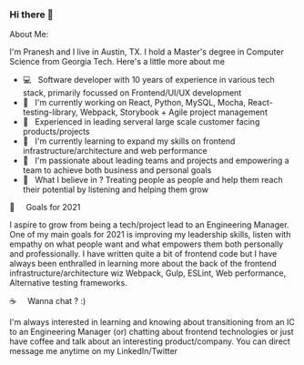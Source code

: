 ### Hi there 👋

About Me: 

I'm Pranesh and I live in Austin, TX. I hold a Master's degree in Computer Science from Georgia Tech. Here's a little more about me

- 💻 &nbsp;&nbsp;Software developer with 10 years of experience in various tech stack, primarily focussed on Frontend/UI/UX development
- 🔭 &nbsp;&nbsp;I'm currently working on React, Python, MySQL, Mocha, React-testing-library, Webpack, Storybook + Agile project management
- 📖 &nbsp;&nbsp;Experienced in leading serveral large scale customer facing products/projects
- 🌱 &nbsp;&nbsp;I'm currently learning to expand my skills on frontend infrastructure/architecture and web performance
- 👯 &nbsp;&nbsp;I'm passionate about leading teams and projects and empowering a team to achieve both business and personal goals
- 💬 &nbsp;&nbsp;What I believe in ? Treating people as people and help them reach their potential by listening and helping them grow


🥅 &nbsp;&nbsp;&nbsp;&nbsp;Goals for 2021

I aspire to grow from being a tech/project lead to an Engineering Manager. One of my main goals for 2021 is improving my leadership skills, listen with empathy on what people want and what empowers them both personally and professionally. I have written quite a bit of frontend code but I have always been enthralled in learning more about the back of the frontend infrastructure/architecture wiz Webpack, Gulp, ESLint, Web performance, Alternative testing frameworks.

☕ &nbsp;&nbsp;&nbsp;&nbsp;Wanna chat ? :) 

I'm always interested in learning and knowing about transitioning from an IC to an Engineering Manager (or) chatting about frontend technologies or just have coffee and talk about an interesting product/company. You can direct message me anytime on my LinkedIn/Twitter 

<!--
**praneshpr/praneshpr** is a ✨ _special_ ✨ repository because its `README.md` (this file) appears on your GitHub profile.

Here are some ideas to get you started:

- 🔭 I’m currently working on ...
- 🌱 I’m currently learning ...
- 👯 I’m looking to collaborate on ...
- 🤔 I’m looking for help with ...
- 💬 Ask me about ...
- 📫 How to reach me: ...
- 😄 Pronouns: ...
- ⚡ Fun fact: ...
-->
